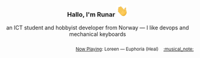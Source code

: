 <h3 align="center">Hallo, I'm Runar <img src="./assets/wave.gif" width="30px" height="30px"></h3>

<div align="center">an ICT student and hobbyist developer from Norway — I like devops and mechanical keyboards</div>

<br/>
<div align="right"><sub>
  <a href="https://www.last.fm/user/runarsf">Now Playing</a>: Loreen &mdash; Euphoria (Heal) &nbsp;&nbsp; <a href="https:&#x2F;&#x2F;www.last.fm&#x2F;music&#x2F;Loreen&#x2F;_&#x2F;Euphoria">:musical_note:</a>
</sub></div>

